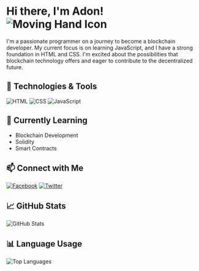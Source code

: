 # Hi there, I'm Adon! ![Moving Hand Icon](https://images.emojiterra.com/google/noto-emoji/unicode-15/color/share/1f44b.jpg)


I'm a passionate programmer on a journey to become a blockchain developer. My current focus is on learning JavaScript, and I have a strong foundation in HTML and CSS. I'm excited about the possibilities that blockchain technology offers and eager to contribute to the decentralized future.

## 🔧 Technologies & Tools

![HTML](https://img.shields.io/badge/HTML-Intermediate-orange)
![CSS](https://img.shields.io/badge/CSS-Intermediate-blue)
![JavaScript](https://img.shields.io/badge/JavaScript-Intermediate-yellow)

## 🌱 Currently Learning

- Blockchain Development
- Solidity
- Smart Contracts

## 📫 Connect with Me

[![Facebook](https://img.shields.io/badge/Facebook-adon6-blue)](https://www.facebook.com/adon6)
[![Twitter](https://img.shields.io/badge/Twitter-adonbhuiyan-blue)](https://www.twitter.com/adonbhuiyan)

## 📈 GitHub Stats

![GitHub Stats](https://github-readme-stats.vercel.app/api?username=yourusername&show_icons=true&count_private=true)

## 📊 Language Usage

![Top Languages](https://github-readme-stats.vercel.app/api/top-langs/?username=yourusername&layout=compact)


